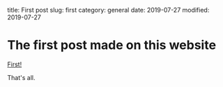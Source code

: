 title: First post
slug: first
category: general
date: 2019-07-27
modified: 2019-07-27

# The first post made on this website
[First!](http://kyle.pericak.com)

That's all.
